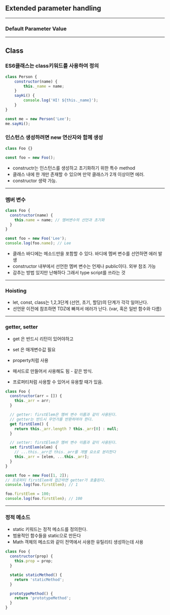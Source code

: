 ## Extended parameter handling

---

### Default Parameter Value



---

## Class

### ES6클래스는 class키워드를 사용하여 정의

```js
class Person {
    constructor(name) {
        this._name = name;
    }
    sayHi() {
        console.log('HI! ${this._name}');
    }
}

const me = new Person('Lee');
me.sayHi();

```


### 인스턴스 생성하려면 new 연산자와 함께 생성

```js
class Foo {}

const foo = new Foo();
```

- constructr는 인스턴스를 생성하고 초기화하기 위한 특수 method
- 클래스 내에 한 개만 존재할 수 있으며 만약 클래스가 2개 이상이면 에러.
- constructor 생략 가능.

---

### 멤버 변수

```js
class Foo {
  constructor(name) {
    this.name = name; // 멤버변수의 선언과 초기화
  }
}

const foo = new Foo('Lee');
console.log(foo.name); // Lee
```

- 클래스 바디에는 메소드만을 포함할 수 있다. 바디에 멤버 변수를 선언하면 에러 발생
- constructor 내부에서 선언한 멤버 변수는 언제나 public이다. 외부 참조 가능
- 감추는 방법 있지만 난해하다 그래서 type script를 쓰라는 것

---

### Hoisting

- let, const, class는 1,2,3단계 (선언, 초기, 할당)의 단계가 각각 일어난다.
- 선언문 이전에 참조하면 TDZ에 빠져서 에러가 난다. (var, 혹은 일반 함수와 다름)

---

### getter, setter

- get 은 반드시 리턴이 있어야하고
- set 은 매개변수값 필요
- property처럼 사용 

- 매서드로 만들어서 사용해도 됨 - 같은 방식.
- 프로퍼티처럼 사용할 수 있어서 유용할 때가 있음.

```js
class Foo {
  constructor(arr = []) {
    this._arr = arr;
  }

  // getter: firstElem은 멤버 변수 이름과 같이 사용된다.
  // getter는 반드시 무언가를 반환하여야 한다.
  get firstElem() {
    return this._arr.length ? this._arr[0] : null;
  }

  // setter: firstElem은 멤버 변수 이름과 같이 사용된다.
  set firstElem(elem) {
    // ...this._arr은 this._arr를 개별 요소로 분리한다
    this._arr = [elem, ...this._arr];
  }
}

const foo = new Foo([1, 2]);
// 프로퍼티 firstElem에 접근하면 getter가 호출된다.
console.log(foo.firstElem); // 1

foo.firstElem = 100;
console.log(foo.firstElem); // 100
```


---

### 정적 메소드 

- static 키워드는 정적 메소드를 정의한다.
- 범용적인 함수들을 static으로 만든다
- Math 객체의 메소드와 같이 전역에서 사용한 유틸리티 생성하는데 사용

```js
class Foo {
  constructor(prop) {
    this.prop = prop;
  }

  static staticMethod() {
    return 'staticMethod';
  }

  prototypeMethod() {
    return 'prototypeMethod';
  }
}
```
